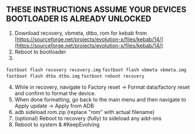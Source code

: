 ## THESE INSTRUCTIONS ASSUME YOUR DEVICES BOOTLOADER IS ALREADY UNLOCKED

1. Download recovery, vbmeta, dtbo, rom for kebab from [https://sourceforge.net/projects/evolution-x/files/kebab/14/](https://sourceforge.net/projects/evolution-x/files/kebab/14/)
2. Reboot to bootloader
3.
```fastboot flash recovery recovery.img```
```fastboot flash vbmeta vbmeta.img```
```fastboot flash dtbo dtbo.img```
```fastboot reboot recovery```

4. While in recovery, navigate to Factory reset -> Format data/factory reset and confirm to format the device.
5. When done formatting, go back to the main menu and then navigate to Apply update -> Apply from ADB
6. adb sideload rom.zip (replace "rom" with actual filename)
7. (optional) Reboot to recovery (fully) to sideload any add-ons
8. Reboot to system & #KeepEvolving
